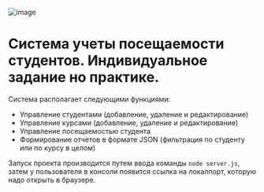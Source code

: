 
![image](https://github.com/user-attachments/assets/6806e6ac-6c2a-43d8-b453-0526d5684807)

# Система учеты посещаемости студентов. Индивидуальное задание но практике. 
Система располагает следующими функциями: 
* Управление студентами (добавление, удаление и редактирование)
* Управление курсами (добавление, удаление и редактирование)
* Управление посещаемостью студента
* Формирование отчетов в формате JSON (фильтрация по студенту или по курсу в целом)

Запуск проекта производится путем ввода команды `node server.js`, затем у пользователя в консоли появится ссылка на локалпорт, которую надо открыть в браузере. 

